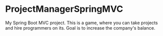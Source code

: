 # ProjectManagerSpringMVC
My Spring Boot MVC project. This is a game, where you can take projects and hire programmers on its. Goal is to increase the company's balance.
